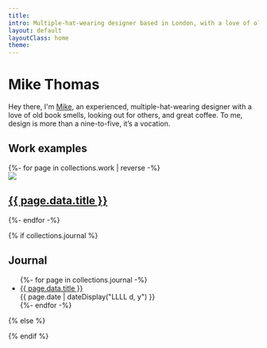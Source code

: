 ```yaml
---
title: 
intro: Multiple-hat-wearing designer based in London, with a love of old book smells, looking out for others, and posh coffee.
layout: default
layoutClass: home
theme:
---
```


<h1 class="homepage-heading">Mike Thomas</h1>

<section class="cover">

Hey there, I'm [Mike](/about/), an experienced, multiple-hat-wearing designer with a love of old book smells, looking out for others, and great coffee. To me, design is more than a nine-to-five, it’s a vocation.


</section>

## Work examples

<section class="projects">
    {%- for page in collections.work | reverse -%}
        <div class="project">
            <a href="{{ page.url }}"><img src="/_assets/img/{{ page.data.hero }}" /></a>
            <h2><a href="{{ page.url }}">{{ page.data.title }}</a></h2>
        </div>
    {%- endfor -%}
</section>


{% if collections.journal %}
## Journal
<ul>
{%- for page in collections.journal -%}
  <li>
    <a href="{{ page.url }}">{{ page.data.title }}</a><br/>
    <time datetime="{{ page.date }}">{{ page.date | dateDisplay("LLLL d, y") }}</time> 
  </li>
{%- endfor -%}
</ul>
{% else %}

{% endif %}

